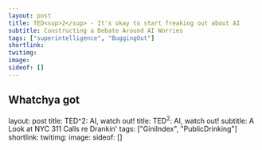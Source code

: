 ```yaml
---
layout: post
title: TED<sup>2</sup> - It's okay to start freaking out about AI
subtitle: Constructing a Debate Around AI Worries
tags: ["superintelligence", "BuggingOut"]
shortlink: 
twitimg: 
image: 
sideof: []
---
```


## Whatchya got



layout: post
title: TED^2: AI, watch out!
title: TED<sup>2</sup>: AI, watch out!
subtitle: A Look at NYC 311 Calls re Drankin'
tags: ["GiniIndex", "PublicDrinking"]
shortlink: 
twitimg: 
image: 
sideof: []
